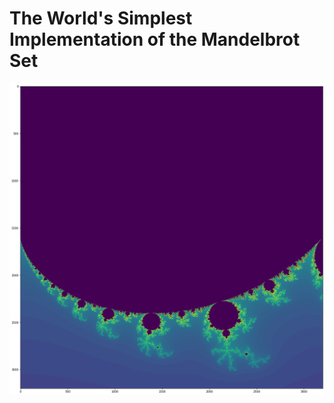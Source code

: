# The World's Simplest Implementation of the Mandelbrot Set

![Mandelbrot Set](images/mandelbrot.png)